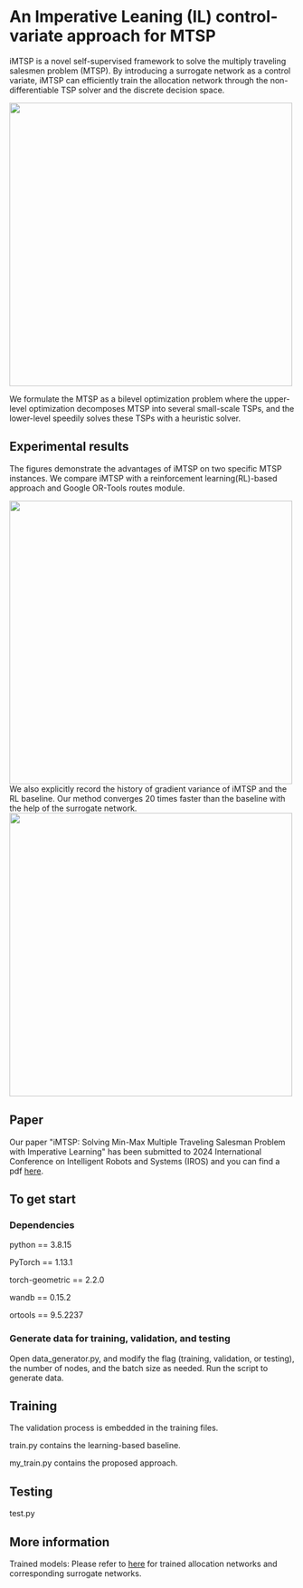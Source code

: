 # An Imperative Leaning (IL) control-variate approach for MTSP
iMTSP is a novel self-supervised framework to solve the multiply traveling salesmen problem (MTSP). By introducing a surrogate network as a control variate, iMTSP can efficiently train the allocation network through the non-differentiable TSP solver and the discrete decision space.

<img src='imgs/iMTSP_framework.png' width=500>

We formulate the MTSP as a bilevel optimization problem where the upper-level optimization decomposes MTSP into several small-scale TSPs, and the lower-level speedily solves these TSPs with a heuristic solver.
## Experimental results
The figures demonstrate the advantages of iMTSP on two specific MTSP instances. We compare iMTSP with a reinforcement learning(RL)-based approach and Google OR-Tools routes module.

<img src='imgs/routes.png' width=500>
We also explicitly record the history of gradient variance of iMTSP and the RL baseline. Our method converges 20 times faster than the baseline with the help of the surrogate network.

<img src='imgs/var_hist.png' width=500>

## Paper
Our paper "iMTSP: Solving Min-Max Multiple Traveling Salesman Problem with Imperative Learning" has been submitted to 2024 International Conference on Intelligent Robots and Systems (IROS) and you can find a pdf [here](https://github.com/sair-lab/iMTSP/files/14891988/iMTSP.1.pdf).

## To get start
### Dependencies
python == 3.8.15

PyTorch == 1.13.1

torch-geometric == 2.2.0

wandb == 0.15.2

ortools == 9.5.2237

### Generate data for training, validation, and testing
Open data_generator.py, and modify the flag (training, validation, or testing), the number of nodes, and the batch size as needed. Run the script to generate data.

## Training
The validation process is embedded in the training files. 

train.py contains the learning-based baseline.

my_train.py contains the proposed approach.

## Testing
test.py

## More information
Trained models: Please refer to [here](https://github.com/sair-lab/iMTSP/releases/tag/v1.0) for trained allocation networks and corresponding surrogate networks.

